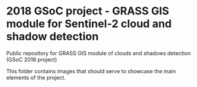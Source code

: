 # 2018 GSoC project - GRASS GIS module for Sentinel-2 cloud and shadow detection
Public repository for GRASS GIS module of clouds and shadows detection (GSoC 2018 project)

This folder contains images that should serve to showcase the main elements of the project.





